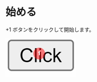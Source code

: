 # 始める
+1 ボタンをクリックして開始します。

![1](https://raw.githubusercontent.com/NepalJohn21/IdleT-Clicker/main/support/docs/assets/bandicam%202023-02-21%2015-30-28-843.jpg)
